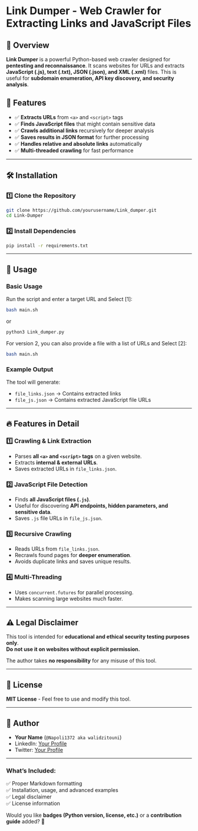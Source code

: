# Link Dumper - Web Crawler for Extracting Links and JavaScript Files

## 📌 Overview
**Link Dumper** is a powerful Python-based web crawler designed for **pentesting and reconnaissance**. It scans websites for URLs and extracts **JavaScript (.js), text (.txt), JSON (.json), and XML (.xml)** files. This is useful for **subdomain enumeration, API key discovery, and security analysis**.

## 🚀 Features
- ✅ **Extracts URLs** from `<a>` and `<script>` tags  
- ✅ **Finds JavaScript files** that might contain sensitive data  
- ✅ **Crawls additional links** recursively for deeper analysis  
- ✅ **Saves results in JSON format** for further processing  
- ✅ **Handles relative and absolute links** automatically  
- ✅ **Multi-threaded crawling** for fast performance  

---

## 🛠️ Installation

### **1️⃣ Clone the Repository**
```bash
git clone https://github.com/yourusername/Link_dumper.git
cd Link-Dumper
````

### **2️⃣ Install Dependencies**

```bash
pip install -r requirements.txt
```

---

## 📌 Usage

### **Basic Usage**

Run the script and enter a target URL and Select [1]:

```bash
bash main.sh
```

or

```bash
python3 Link_dumper.py
```

For version 2, you can also provide a file with a list of URLs and Select [2]:

```bash
bash main.sh 
```

### **Example Output**

The tool will generate:

- `file_links.json` → Contains extracted links
- `file_js.json` → Contains extracted JavaScript file URLs

---

## 🔥 Features in Detail

### **1️⃣ Crawling & Link Extraction**

- Parses **all `<a>` and `<script>` tags** on a given website.
- Extracts **internal & external URLs**.
- Saves extracted URLs in `file_links.json`.

### **2️⃣ JavaScript File Detection**

- Finds **all JavaScript files (`.js`)**.
- Useful for discovering **API endpoints, hidden parameters, and sensitive data**.
- Saves `.js` file URLs in `file_js.json`.

### **3️⃣ Recursive Crawling**

- Reads URLs from `file_links.json`.
- Recrawls found pages for **deeper enumeration**.
- Avoids duplicate links and saves unique results.

### **4️⃣ Multi-Threading**

- Uses `concurrent.futures` for parallel processing.
- Makes scanning large websites much faster.

---



## ⚠️ Legal Disclaimer

This tool is intended for **educational and ethical security testing purposes only**.  
**Do not use it on websites without explicit permission.**

The author takes **no responsibility** for any misuse of this tool.

---

## 📜 License

**MIT License** - Feel free to use and modify this tool.

---

## 👤 Author

- **Your Name** (`@Napoli1372 aka walidzitouni`)
- LinkedIn: [Your Profile](https://www.linkedin.com/in/walid-zitouni-634809299/)
- Twitter: [Your Profile](https://x.com/walidzitouni04)



---

### **What’s Included:**
✅ Proper Markdown formatting  
✅ Installation, usage, and advanced examples  
✅ Legal disclaimer  
✅ License information  

Would you like **badges (Python version, license, etc.)** or a **contribution guide** added? 🚀
